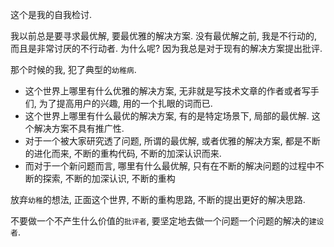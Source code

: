 这个是我的自我检讨.

我以前总是要寻求最优解, 要最优雅的解决方案. 
没有最优解之前, 我是不行动的, 而且是非常讨厌的不行动者.
为什么呢? 因为我总是对于现有的解决方案提出批评. 

那个时候的我, 犯了典型的`幼稚病`. 
- 这个世界上哪里有什么优雅的解决方案, 无非就是写技术文章的作者或者写手们, 为了提高用户的兴趣, 用的一个扎眼的词而已.
- 这个世界上哪里有什么最优的解决方案, 有的是特定场景下, 局部的最优解. 这个解决方案不具有推广性.
- 对于一个被大家研究透了问题, 所谓的最优解, 或者优雅的解决方案, 都是不断的进化而来, 不断的重构代码, 不断的加深认识而来.
- 而对于一个新问题而言, 哪里有什么最优解, 只有在不断的解决问题的过程中不断的探索, 不断的加深认识, 不断的重构

放弃`幼稚`的想法, 正面这个世界, 不断的重构思路, 不断的提出更好的解决思路.

不要做一个不产生什么价值的`批评者`, 要坚定地去做一个问题一个问题的解决的`建设者`.
